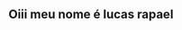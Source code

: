 ## Oiii meu nome é lucas rapael

<!--
tenho 12 anos
200m de altura
gosto de sports corinthias 😜
👀👅
🏀🧑‍🦰
!(https://media.tenor.com/9-xnvDQX9eUAAAAM/basketball-ball.gif)[quatro basketballs em cores quentes com um menino dançando]
-->
